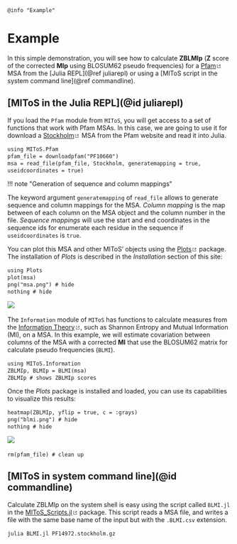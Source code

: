 ```@setup log
@info "Example"
```

# Example

In this simple demonstration, you will see how to calculate **ZBLMIp** (**Z** score of the
corrected **MIp** using BLOSUM62 pseudo frequencies) for a
[Pfam![](./assets/external-link.png)](https://www.ebi.ac.uk/interpro/entry/pfam/#table)
MSA from the [Julia REPL](@ref juliarepl) or using a
[MIToS script in the system command line](@ref commandline).

## [MIToS in the Julia REPL](@id juliarepl)

If you load the `Pfam` module from `MIToS`, you will get access to a set of functions that
work with Pfam MSAs. In this case, we are going to use it for download a
[Stockholm![](./assets/external-link.png)](https://en.wikipedia.org/wiki/Stockholm_format)
MSA from the Pfam website and read it into Julia.

```@example juliarepl
using MIToS.Pfam
pfam_file = downloadpfam("PF10660")
msa = read_file(pfam_file, Stockholm, generatemapping = true, useidcoordinates = true)
```

!!! note "Generation of sequence and column mappings"
    

The keyword argument `generatemapping` of `read_file` allows to generate sequence and column
mappings for the MSA. *Column mapping* is the map between of each column on the MSA
object and the column number in the file. *Sequence mappings* will use the start and
end coordinates in the sequence ids for enumerate each residue in the sequence if
`useidcoordinates` is `true`.

You can plot this MSA and other MIToS’ objects using the [Plots![](./assets/external-link.png)](https://juliaplots.github.io/) package. The installation of *Plots* is described in the *Installation* section of this site:

```@example juliarepl
using Plots
plot(msa)
png("msa.png") # hide
nothing # hide
```

![](msa.png)

The `Information` module of `MIToS` has functions to calculate measures from the
[Information Theory![](./assets/external-link.png)](https://en.wikipedia.org/wiki/Information_theory),
such as Shannon Entropy and Mutual Information (MI), on a MSA. In this example, we will estimate
covariation between columns of the MSA with a corrected **MI** that use the BLOSUM62 matrix
for calculate pseudo frequencies (`BLMI`).

```@example juliarepl
using MIToS.Information
ZBLMIp, BLMIp = BLMI(msa)
ZBLMIp # shows ZBLMIp scores
```

Once the *Plots* package is installed and loaded, you can use its capabilities to visualize
this results:

```@example juliarepl
heatmap(ZBLMIp, yflip = true, c = :grays)
png("blmi.png") # hide
nothing # hide
```

![](blmi.png)

```@setup juliarepl
rm(pfam_file) # clean up
```

## [MIToS in system command line](@id commandline)

Calculate ZBLMIp on the system shell is easy using the script called `BLMI.jl` in the
[MIToS_Scripts.jl![](./assets/external-link.png)](https://github.com/MIToSOrg/MIToS_Scripts.jl)
package. This script reads a MSA file, and writes a file with the same base name of the
input but with the `.BLMI.csv` extension.

```
julia BLMI.jl PF14972.stockholm.gz
```
